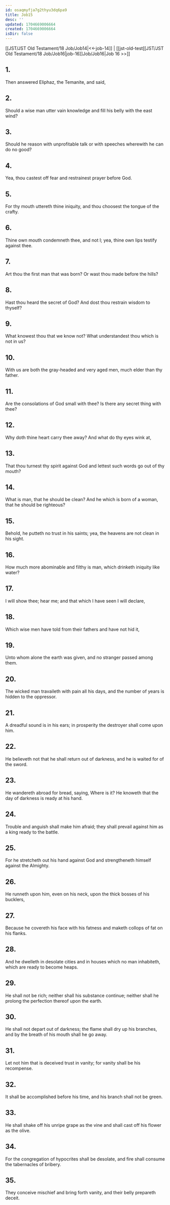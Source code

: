 ```yaml
---
id: osaqmyfja7g2thyu3dq6pa9
title: Job15
desc: ''
updated: 1704669006664
created: 1704669006664
isDir: false
---
```

[[JST/JST Old Testament/18 Job/Job14|<<-job-14]] | [[jst-old-test[[JST/JST Old Testament/18 Job/Job16|job-16]]Job/Job16|Job 16 >>]]
## 1.
Then answered Eliphaz, the Temanite, and said,
## 2.
Should a wise man utter vain knowledge and fill his belly with the east wind?
## 3.
Should he reason with unprofitable talk or with speeches wherewith he can do no good?
## 4.
Yea, thou castest off fear and restrainest prayer before God.
## 5.
For thy mouth uttereth thine iniquity, and thou choosest the tongue of the crafty.
## 6.
Thine own mouth condemneth thee, and not I; yea, thine own lips testify against thee.
## 7.
Art thou the first man that was born? Or wast thou made before the hills?
## 8.
Hast thou heard the secret of God? And dost thou restrain wisdom to thyself?
## 9.
What knowest thou that we know not? What understandest thou which is not in us?
## 10.
With us are both the gray-headed and very aged men, much elder than thy father.
## 11.
Are the consolations of God small with thee? Is there any secret thing with thee?
## 12.
Why doth thine heart carry thee away? And what do thy eyes wink at,
## 13.
That thou turnest thy spirit against God and lettest such words go out of thy mouth?
## 14.
What is man, that he should be clean? And he which is born of a woman, that he should be righteous?
## 15.
Behold, he putteth no trust in his saints; yea, the heavens are not clean in his sight.
## 16.
How much more abominable and filthy is man, which drinketh iniquity like water?
## 17.
I will show thee; hear me; and that which I have seen I will declare,
## 18.
Which wise men have told from their fathers and have not hid it,
## 19.
Unto whom alone the earth was given, and no stranger passed among them.
## 20.
The wicked man travaileth with pain all his days, and the number of years is hidden to the oppressor.
## 21.
A dreadful sound is in his ears; in prosperity the destroyer shall come upon him.
## 22.
He believeth not that he shall return out of darkness, and he is waited for of the sword.
## 23.
He wandereth abroad for bread, saying, Where is it? He knoweth that the day of darkness is ready at his hand.
## 24.
Trouble and anguish shall make him afraid; they shall prevail against him as a king ready to the battle.
## 25.
For he stretcheth out his hand against God and strengtheneth himself against the Almighty.
## 26.
He runneth upon him, even on his neck, upon the thick bosses of his bucklers,
## 27.
Because he covereth his face with his fatness and maketh collops of fat on his flanks.
## 28.
And he dwelleth in desolate cities and in houses which no man inhabiteth, which are ready to become heaps.
## 29.
He shall not be rich; neither shall his substance continue; neither shall he prolong the perfection thereof upon the earth.
## 30.
He shall not depart out of darkness; the flame shall dry up his branches, and by the breath of his mouth shall he go away.
## 31.
Let not him that is deceived trust in vanity; for vanity shall be his recompense.
## 32.
It shall be accomplished before his time, and his branch shall not be green.
## 33.
He shall shake off his unripe grape as the vine and shall cast off his flower as the olive.
## 34.
For the congregation of hypocrites shall be desolate, and fire shall consume the tabernacles of bribery.
## 35.
They conceive mischief and bring forth vanity, and their belly prepareth deceit.

